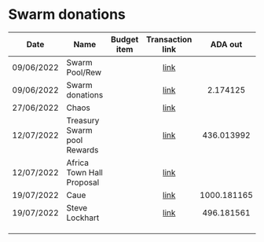 # Swarm donations



<table><thead><tr><th>Date</th><th>Name</th><th data-type="select">Budget item</th><th align="center">Transaction link</th><th align="center">ADA out</th><th align="center">ADA in</th><th>ADA Balance</th><th>Gimbals Out</th><th>Gimbals In</th><th>Gimbals Balance</th></tr></thead><tbody><tr><td>09/06/2022</td><td>Swarm Pool/Rew</td><td></td><td align="center"><a href="https://raw.githubusercontent.com/treasuryguild/treasury-v3/main/Transactions/Swarm/Fund8/Swarm-Donation-Wallet/Incoming/1654784092156-Treasury-Swarm-pool-Rewards.json">link</a></td><td align="center"></td><td align="center">20</td><td>20</td><td></td><td></td><td></td></tr><tr><td>09/06/2022</td><td>Swarm donations</td><td></td><td align="center"><a href="https://raw.githubusercontent.com/treasuryguild/treasury-v3/main/Transactions/Swarm/Fund8/Swarm-Donation-Wallet/Other/1654784896820-Swarm-donations.json">link</a></td><td align="center">2.174125</td><td align="center"></td><td>17.825875</td><td></td><td></td><td></td></tr><tr><td>27/06/2022</td><td>Chaos</td><td></td><td align="center"><a href="https://raw.githubusercontent.com/treasuryguild/treasury-v3/main/Transactions/Swarm/Fund8/Swarm-Donation-Wallet/Incoming/1656396321118-Chaos.json">link</a></td><td align="center"></td><td align="center">420</td><td>437.825875</td><td></td><td></td><td></td></tr><tr><td>12/07/2022</td><td>Treasury Swarm pool Rewards</td><td></td><td align="center"><a href="https://raw.githubusercontent.com/treasuryguild/treasury-v3/main/Transactions/Swarm/Fund8/Swarm-Donation-Wallet/Other/1657645689595-Treasury-Swarm-pool-Rewards.json">link</a></td><td align="center">436.013992</td><td align="center"></td><td>1.811883</td><td></td><td></td><td></td></tr><tr><td>12/07/2022</td><td>Africa Town Hall Proposal</td><td></td><td align="center"><a href="https://raw.githubusercontent.com/treasuryguild/treasury-v3/main/Transactions/Swarm/Fund8/Swarm-Donation-Wallet/Incoming/1657663913721-Africa-Town-Hall-Proposal.json">link</a></td><td align="center"></td><td align="center">1991.958000</td><td>1993.769883</td><td></td><td></td><td></td></tr><tr><td>19/07/2022</td><td>Caue</td><td></td><td align="center"><a href="https://raw.githubusercontent.com/treasuryguild/treasury-v3/main/Transactions/Swarm/Fund8/Swarm-Donation-Wallet/Rewards/1658226402639-Caue.json">link</a></td><td align="center">1000.181165</td><td align="center"></td><td>993.588718</td><td></td><td></td><td></td></tr><tr><td>19/07/2022</td><td>Steve Lockhart</td><td></td><td align="center"><a href="https://raw.githubusercontent.com/treasuryguild/treasury-v3/main/Transactions/Swarm/Fund8/Swarm-Donation-Wallet/Rewards/1658226724734-Steve-Lockhart.json">link</a></td><td align="center">496.181561</td><td align="center"></td><td>497.407157</td><td></td><td></td><td></td></tr><tr><td></td><td></td><td></td><td align="center"></td><td align="center"></td><td align="center"></td><td></td><td></td><td></td><td></td></tr><tr><td></td><td></td><td></td><td align="center"></td><td align="center"></td><td align="center"></td><td></td><td></td><td></td><td></td></tr><tr><td></td><td></td><td></td><td align="center"></td><td align="center"></td><td align="center"></td><td></td><td></td><td></td><td></td></tr></tbody></table>
